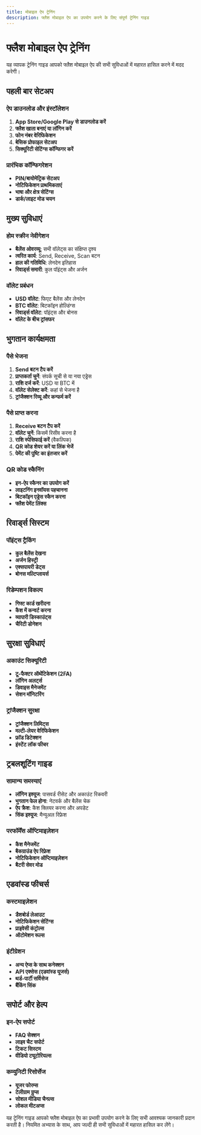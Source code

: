 ```yaml
---
title: मोबाइल ऐप ट्रेनिंग
description: फ्लैश मोबाइल ऐप का उपयोग करने के लिए संपूर्ण ट्रेनिंग गाइड
---
```


# फ्लैश मोबाइल ऐप ट्रेनिंग

यह व्यापक ट्रेनिंग गाइड आपको फ्लैश मोबाइल ऐप की सभी सुविधाओं में महारत हासिल करने में मदद करेगी।

## पहली बार सेटअप

### ऐप डाउनलोड और इंस्टॉलेशन
1. **App Store/Google Play से डाउनलोड करें**
2. **फ्लैश खाता बनाएं या लॉगिन करें**
3. **फोन नंबर वेरिफिकेशन**
4. **बेसिक प्रोफाइल सेटअप**
5. **सिक्यूरिटी सेटिंग्स कॉन्फिगर करें**

### प्रारंभिक कॉन्फिगरेशन
- **PIN/बायोमेट्रिक सेटअप**
- **नोटिफिकेशन प्राथमिकताएं**
- **भाषा और क्षेत्र सेटिंग्स**
- **डार्क/लाइट मोड चयन**

## मुख्य सुविधाएं

### होम स्क्रीन नेवीगेशन
- **बैलेंस ओवरव्यू**: सभी वॉलेट्स का संक्षिप्त दृश्य
- **त्वरित कार्य**: Send, Receive, Scan बटन
- **हाल की गतिविधि**: लेनदेन इतिहास
- **रिवार्ड्स समारी**: कुल पॉइंट्स और अर्जन

### वॉलेट प्रबंधन
- **USD वॉलेट**: फिएट बैलेंस और लेनदेन
- **BTC वॉलेट**: बिटकॉइन होल्डिंग्स
- **रिवार्ड्स वॉलेट**: पॉइंट्स और बोनस
- **वॉलेट के बीच ट्रांसफर**

## भुगतान कार्यक्षमता

### पैसे भेजना
1. **Send बटन टैप करें**
2. **प्राप्तकर्ता चुनें**: संपर्क सूची से या नया एड्रेस
3. **राशि दर्ज करें**: USD या BTC में
4. **वॉलेट सेलेक्ट करें**: कहां से भेजना है
5. **ट्रांजैक्शन रिव्यू और कन्फर्म करें**

### पैसे प्राप्त करना
1. **Receive बटन टैप करें**
2. **वॉलेट चुनें**: किसमें रिसीव करना है
3. **राशि स्पेसिफाई करें** (वैकल्पिक)
4. **QR कोड शेयर करें या लिंक भेजें**
5. **पेमेंट की पुष्टि का इंतजार करें**

### QR कोड स्कैनिंग
- **इन-ऐप स्कैनर का उपयोग करें**
- **लाइटनिंग इनवॉयस पहचानना**
- **बिटकॉइन एड्रेस स्कैन करना**
- **फ्लैश पेमेंट लिंक्स**

## रिवार्ड्स सिस्टम

### पॉइंट्स ट्रैकिंग
- **कुल बैलेंस देखना**
- **अर्जन हिस्ट्री**
- **एक्सपायरी डेट्स**
- **बोनस मल्टिप्लायर्स**

### रिडेम्पशन विकल्प
- **गिफ्ट कार्ड खरीदना**
- **कैश में कन्वर्ट करना**
- **व्यापारी डिस्काउंट्स**
- **चैरिटी डोनेशन**

## सुरक्षा सुविधाएं

### अकाउंट सिक्यूरिटी
- **टू-फैक्टर ऑथेंटिकेशन (2FA)**
- **लॉगिन अलर्ट्स**
- **डिवाइस मैनेजमेंट**
- **सेशन मॉनिटरिंग**

### ट्रांजैक्शन सुरक्षा
- **ट्रांजैक्शन लिमिट्स**
- **मल्टी-लेयर वेरिफिकेशन**
- **फ्रॉड डिटेक्शन**
- **इंस्टेंट लॉक फीचर**

## ट्रबलशूटिंग गाइड

### सामान्य समस्याएं
- **लॉगिन इश्यूज**: पासवर्ड रीसेट और अकाउंट रिकवरी
- **भुगतान फेल होना**: नेटवर्क और बैलेंस चेक
- **ऐप क्रैश**: कैश क्लियर करना और अपडेट
- **सिंक इश्यूज**: मैन्युअल रिफ्रेश

### परफॉर्मेंस ऑप्टिमाइज़ेशन
- **कैश मैनेजमेंट**
- **बैकग्राउंड ऐप रिफ्रेश**
- **नोटिफिकेशन ऑप्टिमाइज़ेशन**
- **बैटरी सेवर मोड**

## एडवांस्ड फीचर्स

### कस्टमाइज़ेशन
- **डैशबोर्ड लेआउट**
- **नोटिफिकेशन सेटिंग्स**
- **प्राइवेसी कंट्रोल्स**
- **ऑटोमेशन रूल्स**

### इंटीग्रेशन
- **अन्य ऐप्स के साथ कनेक्शन**
- **API एक्सेस (एडवांस्ड यूजर्स)**
- **थर्ड-पार्टी सर्विसेज**
- **बैंकिंग सिंक**

## सपोर्ट और हेल्प

### इन-ऐप सपोर्ट
- **FAQ सेक्शन**
- **लाइव चैट सपोर्ट**
- **टिकट सिस्टम**
- **वीडियो ट्यूटोरियल्स**

### कम्युनिटी रिसोर्सेज
- **यूजर फोरम्स**
- **टेलीग्राम ग्रुप्स**
- **सोशल मीडिया चैनल्स**
- **लोकल मीटअप्स**

यह ट्रेनिंग गाइड आपको फ्लैश मोबाइल ऐप का प्रभावी उपयोग करने के लिए सभी आवश्यक जानकारी प्रदान करती है। नियमित अभ्यास के साथ, आप जल्दी ही सभी सुविधाओं में महारत हासिल कर लेंगे।